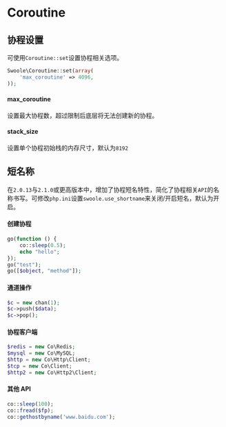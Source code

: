 # Coroutine

协程设置
---
可使用`Coroutine::set`设置协程相关选项。
```php
Swoole\Coroutine::set(array(
	'max_coroutine' => 4096,
));
```

#### max_coroutine
设置最大协程数，超过限制后底层将无法创建新的协程。

#### stack_size
设置单个协程初始栈的内存尺寸，默认为`8192`

短名称
----
在`2.0.13`与`2.1.0`或更高版本中，增加了协程短名特性，简化了协程相关`API`的名称书写。可修改`php.ini`设置`swoole.use_shortname`来关闭/开启短名，默认为开启。

#### 创建协程
```php
go(function () {
	co::sleep(0.5);
	echo "hello";
});
go("test");
go([$object, "method"]);
```

#### 通道操作
```php
$c = new chan(1);
$c->push($data);
$c->pop();
```

#### 协程客户端
```php
$redis = new Co\Redis;
$mysql = new Co\MySQL;
$http = new Co\Http\Client;
$tcp = new Co\Client;
$http2 = new Co\Http2\Client;
```

#### 其他 API
```php
co::sleep(100);
co::fread($fp);
co::gethostbyname('www.baidu.com');
```